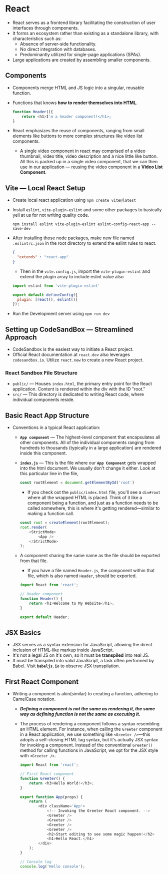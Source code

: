 # React

- React serves as a frontend library facilitating the construction of user interfaces through components.
- It forms an ecosystem rather than existing as a standalone library, with characteristics such as:
  - Absence of server-side functionality.
  - No direct integration with databases.
  - Predominantly utilized for single-page applications (SPAs).
- Large applications are created by assembling smaller components.

## Components

- Components merge HTML and JS logic into a singular, reusable function.
- Functions that knows **how to render themselves into HTML**.
  
    ```js
    function Header(){
        return <h1>I'm a header component!</h1>;
    }
    ```

- React emphasizes the reuse of components, ranging from small elements like buttons to more complex structures like video list components.
  - A single video component in react may comprised of a video thumbnail, video title, video description and a nice little like button. All this is packed up in a single video component, that we can then use in our application &mdash; reusing the video component in a **Video List Component**.
  
## Vite &mdash; Local React Setup

- Create local react application using `npm create vite@latest`
- Install `eslint`, `vite-plugin-eslint` and some other packages to basically yell at us for not writing quality code.

  ```node
  npm install eslint vite-plugin-eslint eslint-config-react-app --save-dev
  ```

- After installing those node packages, make new file named `.eslintrc.json` in the root directory to extend the eslint rules to react.

  ```json
  {
    "extends" : "react-app"
  }
  ```

  - Then in the `vite.config.js`, import the `vite-plugin-eslint` and extend the plugin array to include eslint value also

  ```js
  import eslint from 'vite-plugin-eslint'

  export default defineConfig({
    plugin: [react(), eslint()]
  });
  ```

- Run the Development server using `npm run dev`

## Setting up CodeSandBox &mdash; Streamlined Approach

- CodeSandbox is the easiest way to initiate a React project.
- Official React documentation at `react.dev` also leverages `codesandbox.io`. Utilize `react.new` to create a new React project.

### React Sandbox File Structure

- `public/` &mdash; Houses `index.html`, the primary entry point for the React application. Content is rendered within the div with the ID "root."
- `src/` &mdash; This directory is dedicated to writing React code, where individual components reside.

## Basic React App Structure

- Conventions in a typical React application:
  - **`App component`** &mdash; The highest-level component that encapsulates all other components. All of the individual components ranging from hundreds to thousands (typically in a large application) are rendered inside this component.
  - **`index.js`** &mdash; This is the file where our **`App Component`** gets wrapped into the html document. We usually don't change it either. Look at this particular line in the file,

    ```js
    const rootElement = document.getElementById('root')
    ```

    - If you check out the `public/index.html` file, you'll see a `div#root` where all the wrapped HTML is placed. Think of it like a component being a function, and just as a function needs to be called somewhere, this is where it's getting rendered—similar to making a function call.

    ```js
    const root = createElement(rootElement);
    root.render(
        <StrictMode>
            <App />
        </StrictMode>    
    );
    ```

  - A component sharing the same name as the file should be exported from that file.
    - If you have a file named `Header.js`, the component within that file, which is also named `Header`, should be exported.

    ```js
    import React from 'react';

    // Header component
    function Header() {
        return <h1>Welcome to My Website</h1>;
    }

    export default Header;
    ```

## JSX Basics

- JSX serves as a syntax extension for JavaScript, allowing the direct inclusion of HTML-like markup inside JavaScript.
- It's not a legal JS on it's own, so it must be **transpiled** into real JS.
- It must be transpiled into valid JavaScript, a task often performed by Babel. Visit **`babeljs.io`** to observe JSX transpilation.

## First React Component

- Writing a component is akin(similar) to creating a function, adhering to CamelCase notation.
  - _**Defining a component is not the same as rendering it, the same way as defining function is not the same as executing it.**_
  - The process of rendering a component follows a syntax resembling an HTML element. For instance, when calling the `Greeter` component in a React application, we use something like `<Greeter />`—this adopts a self-closing HTML tag syntax, but it's actually JSX syntax for invoking a component. Instead of the conventional `Greeter()` method for calling functions in JavaScript, we opt for the JSX style with `<Greeter />`.

    ```js
    import React from 'react';

    // First React component
    function Greeter() { 
        return <h3>Hello World!</h3>;
    }

    export function App(props) {
        return (
            <div className='App'>
                <!-- Invoking the Greeter React component. -->
                <Greeter />
                <Greeter />
                <Greeter />
                <Greeter />
                <h2>Start editing to see some magic happen!</h2>
                <h1>Hello React.</h1>
            </div>
        );
    }

    // Console log
    console.log('Hello console');
    ```
